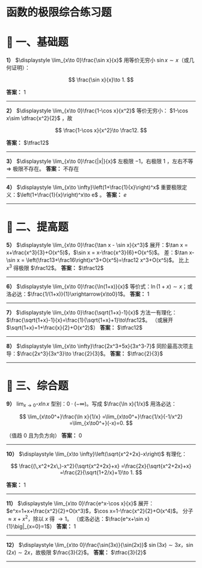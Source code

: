 # 函数的极限综合练习题

# 🌱 一、基础题

**1）** $\displaystyle \lim_{x\to 0}\frac{\sin x}{x}$
用等价无穷小 $\sin x\sim x$（或几何证明）：

$$
\frac{\sin x}{x}\to 1.
$$

**答案：** $1$

---

**2）** $\displaystyle \lim_{x\to 0}\frac{1-\cos x}{x^2}$
等价无穷小： $1-\cos x\sim \dfrac{x^2}{2}$ ，故

$$
\frac{1-\cos x}{x^2}\to \frac12.
$$

**答案：** $\tfrac12$

---

**3）** $\displaystyle \lim_{x\to 0}\frac{|x|}{x}$
左极限 $-1$，右极限 $1$ ，左右不等 ⇒ 极限不存在。
**答案：** 不存在

---

**4）** $\displaystyle \lim_{x\to \infty}\left(1+\frac{1}{x}\right)^x$
重要极限定义：$\left(1+\frac{1}{x}\right)^x\to e$ 。
**答案：** $e$

---

# 🌿 二、提高题

**5）** $\displaystyle \lim_{x\to 0}\frac{\tan x - \sin x}{x^3}$
展开：$\tan x = x+\frac{x^3}{3}+O(x^5)$，$\sin x = x-\frac{x^3}{6}+O(x^5)$。
差：$\tan x-\sin x = \left(\frac13+\frac16\right)x^3+O(x^5)=\frac12 x^3+O(x^5)$。
比上 $x^3$ 得极限 $\frac12$。
**答案：** $\tfrac12$

---

**6）** $\displaystyle \lim_{x\to 0}\frac{\ln(1+x)}{x}$
等价式：$\ln(1+x)\sim x$；或洛必达：$\frac{1/(1+x)}{1}\xrightarrow{x\to0}1$。
**答案：** $1$

---

**7）** $\displaystyle \lim_{x\to 0}\frac{\sqrt{1+x}-1}{x}$
方法一有理化：$\frac{\sqrt{1+x}-1}{x}=\frac{1}{\sqrt{1+x}+1}\to\frac12$。
（或展开 $\sqrt{1+x}=1+\frac{x}{2}+O(x^2)$）
**答案：** $\tfrac12$

---

**8）** $\displaystyle \lim_{x\to \infty}\frac{2x^3+5x}{3x^3-7}$
同阶最高次项主导：$\frac{2x^3}{3x^3}\to \frac{2}{3}$。
**答案：** $\tfrac{2}{3}$

---

# 🌳 三、综合题

**9）** $\displaystyle \lim_{x\to 0^+} x\ln x$
型别：$0\cdot(-\infty)$。写成 $\frac{\ln x}{1/x}$ 用洛必达：

$$
\lim_{x\to0^+}\frac{\ln x}{1/x}
=\lim_{x\to0^+}\frac{1/x}{-1/x^2}
=\lim_{x\to0^+}(-x)=0.
$$

（值趋 0 且为负方向）
**答案：** $0$

---

**10）** $\displaystyle \lim_{x\to \infty}\left(\sqrt{x^2+2x}-x\right)$
有理化：

$$
\frac{(\,x^2+2x\,)-x^2}{\sqrt{x^2+2x}+x}
=\frac{2x}{\sqrt{x^2+2x}+x}
=\frac{2}{\sqrt{1+2/x}+1}\to 1.
$$

**答案：** $1$

---

**11）** $\displaystyle \lim_{x\to 0}\frac{e^x-\cos x}{x}$
展开：$e^x=1+x+\frac{x^2}{2}+O(x^3)$，$\cos x=1-\frac{x^2}{2}+O(x^4)$。
分子 $\approx x+x^2$，除以 $x$ 得 $\to 1$。
（或洛必达：$\frac{e^x+\sin x}{1}\big|_{x=0}=1$）
**答案：** $1$

---

**12）** $\displaystyle \lim_{x\to 0}\frac{\sin(3x)}{\sin(2x)}$
$\sin(3x)\sim 3x$，$\sin(2x)\sim 2x$，故极限 $\frac{3}{2}$。
**答案：** $\tfrac{3}{2}$

---

